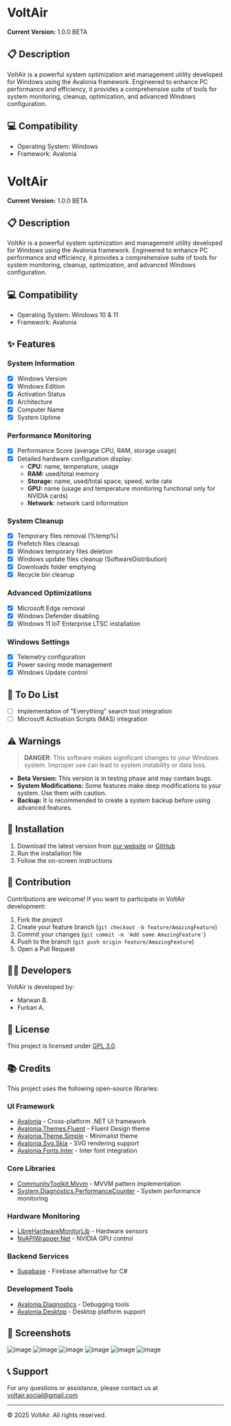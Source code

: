# VoltAir

**Current Version:** 1.0.0 BETA

## 📋 Description

VoltAir is a powerful system optimization and management utility developed for Windows using the Avalonia framework. Engineered to enhance PC performance and efficiency, it provides a comprehensive suite of tools for system monitoring, cleanup, optimization, and advanced Windows configuration.

## 💻 Compatibility

- Operating System: Windows
- Framework: Avalonia

# VoltAir

**Current Version:** 1.0.0 BETA

## 📋 Description

VoltAir is a powerful system optimization and management utility developed for Windows using the Avalonia framework. Engineered to enhance PC performance and efficiency, it provides a comprehensive suite of tools for system monitoring, cleanup, optimization, and advanced Windows configuration.

## 💻 Compatibility

- Operating System: Windows 10 & 11
- Framework: Avalonia

## ✨ Features

### System Information
- [x] Windows Version
- [x] Windows Edition
- [x] Activation Status
- [x] Architecture
- [x] Computer Name
- [x] System Uptime

### Performance Monitoring
- [x] Performance Score (average CPU, RAM, storage usage)
- [x] Detailed hardware configuration display:
  - **CPU:** name, temperature, usage
  - **RAM:** used/total memory
  - **Storage:** name, used/total space, speed, write rate
  - **GPU:** name (usage and temperature monitoring functional only for NVIDIA cards)
  - **Network:** network card information

### System Cleanup
- [x] Temporary files removal (%temp%)
- [x] Prefetch files cleanup
- [x] Windows temporary files deletion
- [x] Windows update files cleanup (SoftwareDistribution)
- [x] Downloads folder emptying
- [x] Recycle bin cleanup

### Advanced Optimizations
- [x] Microsoft Edge removal
- [x] Windows Defender disabling
- [x] Windows 11 IoT Enterprise LTSC installation

### Windows Settings
- [x] Telemetry configuration
- [x] Power saving mode management
- [x] Windows Update control

## 📝 To Do List
- [ ] Implementation of "Everything" search tool integration
- [ ] Microsoft Activation Scripts (MAS) integration

## ⚠️ Warnings

> **DANGER**: This software makes significant changes to your Windows system. Improper use can lead to system instability or data loss.

- **Beta Version:** This version is in testing phase and may contain bugs.
- **System Modifications:** Some features make deep modifications to your system. Use them with caution.
- **Backup:** It is recommended to create a system backup before using advanced features.

## 🚀 Installation

1. Download the latest version from [our website](https://voltair.pages.dev) or [GitHub](https://github.com/MarwanFr/VoltAir/releases/tag/release)
2. Run the installation file
3. Follow the on-screen instructions

## 👥 Contribution

Contributions are welcome! If you want to participate in VoltAir development:
1. Fork the project
2. Create your feature branch (`git checkout -b feature/AmazingFeature`)
3. Commit your changes (`git commit -m 'Add some AmazingFeature'`)
4. Push to the branch (`git push origin feature/AmazingFeature`)
5. Open a Pull Request

## 👨‍💻 Developers

VoltAir is developed by:
- Marwan B.
- Furkan A.

## 📝 License

This project is licensed under [GPL 3.0](LICENSE).

## 📚 Credits

This project uses the following open-source libraries:

### UI Framework
- [Avalonia](https://github.com/AvaloniaUI/Avalonia) - Cross-platform .NET UI framework
- [Avalonia.Themes.Fluent](https://github.com/AvaloniaUI/Avalonia) - Fluent Design theme
- [Avalonia.Theme.Simple](https://github.com/AvaloniaUI/Avalonia) - Minimalist theme
- [Avalonia.Svg.Skia](https://github.com/wieslawsoltes/Svg.Skia) - SVG rendering support
- [Avalonia.Fonts.Inter](https://github.com/AvaloniaUI/Avalonia) - Inter font integration

### Core Libraries
- [CommunityToolkit.Mvvm](https://github.com/CommunityToolkit/dotnet) - MVVM pattern implementation
- [System.Diagnostics.PerformanceCounter](https://learn.microsoft.com/en-us/dotnet/api/system.diagnostics.performancecounter) - System performance monitoring

### Hardware Monitoring
- [LibreHardwareMonitorLib](https://github.com/LibreHardwareMonitor/LibreHardwareMonitor) - Hardware sensors
- [NvAPIWrapper.Net](https://github.com/falahati/NvAPIWrapper) - NVIDIA GPU control

### Backend Services
- [Supabase](https://github.com/supabase/supabase-csharp) - Firebase alternative for C#

### Development Tools
- [Avalonia.Diagnostics](https://github.com/AvaloniaUI/Avalonia) - Debugging tools
- [Avalonia.Desktop](https://github.com/AvaloniaUI/Avalonia) - Desktop platform support

## 📸 Screenshots
![image](https://github.com/user-attachments/assets/bc7a372c-af0f-4418-ab5b-3ee0bfc87df2)
![image](https://github.com/user-attachments/assets/21e37b5c-8692-4a54-94bb-6f61952095a9)
![image](https://github.com/user-attachments/assets/6b5acf7a-80c1-47dd-ab49-68ca70626c4c)
![image](https://github.com/user-attachments/assets/42220119-b8dc-4444-adac-99055fef1bc4)
![image](https://github.com/user-attachments/assets/e5f993bd-556d-496f-966c-8805bd536744)
![image](https://github.com/user-attachments/assets/cada82a5-0605-492e-a896-79f7034071b1)


## 📞 Support

For any questions or assistance, please contact us at [voltair.social@gmail.com](mailto:voltair.social@gmail.com)

---

© 2025 VoltAir. All rights reserved.
